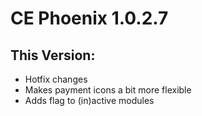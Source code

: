 # CE Phoenix 1.0.2.7
## This Version:
* Hotfix changes
* Makes payment icons a bit more flexible
* Adds flag to (in)active modules 